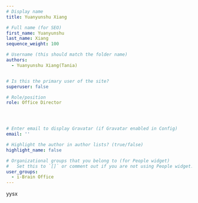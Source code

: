 ```yaml
---
# Display name
title: Yuanyunshu Xiang

# Full name (for SEO)
first_name: Yuanyunshu 
last_name: Xiang
sequence_weight: 100

# Username (this should match the folder name)
authors:
  - Yuanyunshu Xiang(Tania)


# Is this the primary user of the site?
superuser: false

# Role/position
role: Office Director




# Enter email to display Gravatar (if Gravatar enabled in Config)
email: ''

# Highlight the author in author lists? (true/false)
highlight_name: false

# Organizational groups that you belong to (for People widget)
#   Set this to `[]` or comment out if you are not using People widget.
user_groups:
  - i-Brain Office
---
```


yysx